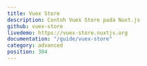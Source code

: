 ```yaml
---
title: Vuex Store
description: Contoh Vuex Store pada Nuxt.js
github: vuex-store
livedemo: https://vuex-store.nuxtjs.org
documentation: "/guide/vuex-store"
category: advanced
position: 304
---
```

